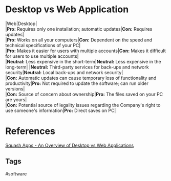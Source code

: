 # Desktop vs Web Application

|Web|Desktop|  
|**Pro:** Requires only one installation; automatic updates|**Con:** Requires updates|  
|**Pro:** Works on all your computers|**Con:** Dependent on the speed and technical specifications of your PC|  
|**Pro:** Makes it easier for users with multiple accounts|**Con:** Makes it difficult for users to use multiple accounts|  
|**Neutral:** Less expensive in the short-term|**Neutral:** Less expensive in the long-term|
|**Neutral:** Third-party services for back-ups and network security|**Neutral:** Local back-ups and network security|  
|**Con:** Automatic updates can cause temporary loss of functionality and productivity|**Pro:** Not required to update the software; can run older versions|  
|**Con:** Source of concern about ownership|**Pro:** The files saved on your PC are yours|   
|**Con:** Potential source of legality issues regarding the Company's right to use someone's information|**Pro:** Direct saves on PC|   

# References
[Squash Apps - An Overview of Desktop vs Web Applications](https://squashapps.com/blog/an-overview-of-desktop-vs-web-application-pros-and-cons/)

## Tags
#software
